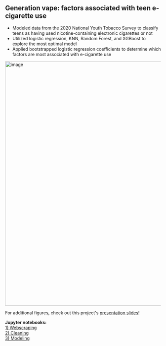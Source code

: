 ## Generation vape: factors associated with teen e-cigarette use

- Modeled data from the 2020 National Youth Tobacco Survey to classify teens as having used nicotine-containing electronic cigarettes or not  
- Utilized logistic regression, KNN, Random Forest, and XGBoost to explore the most optimal model  
- Applied bootstrapped logistic regression coefficients to determine which factors are most associated with e-cigarette use 


<img width="788" alt="image" src="https://user-images.githubusercontent.com/79233614/142136358-6e9c96cb-cc6f-481b-87ba-d6e862b0dbcb.png">

For additional figures, check out this project's [presentation slides](https://github.com/mayaremington/regression-covid-vax/blob/main/%20covid_vax_regression.pdf)!

**Jupyter notebooks:**  
[1) Webscraping](1_covid_vax_webscraping.ipynb)  
[2) Cleaning](2_covid_vax_cleaning.ipynb)  
[3) Modeling](3_covid_vax_regression.ipynb)  
